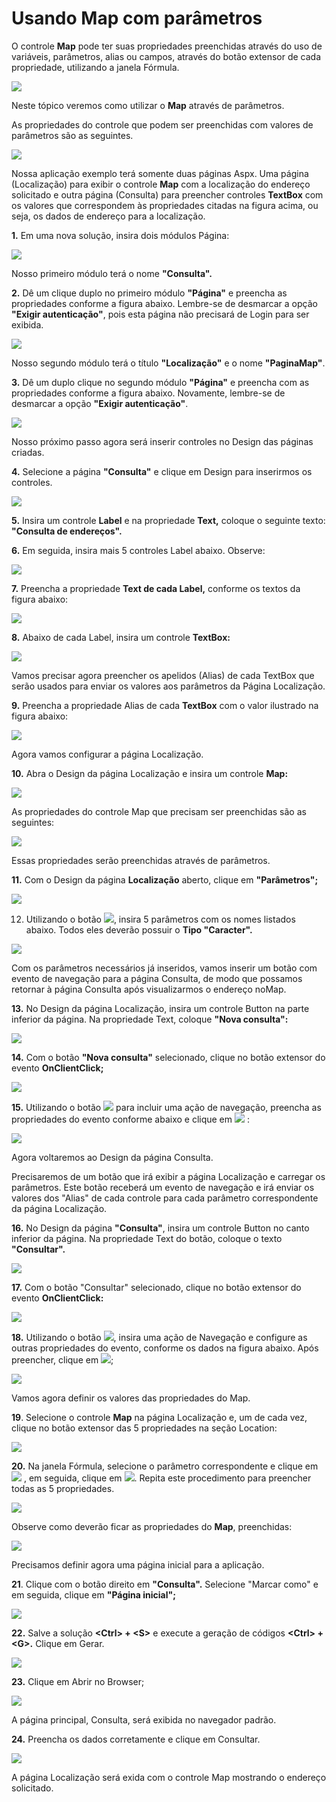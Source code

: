 # Usando Map com parâmetros

O controle **Map** pode ter suas propriedades preenchidas através do uso de variáveis, parâmetros, alias ou campos, através do botão extensor de cada propriedade, utilizando a janela Fórmula.

![](http://www.gvinci.com.br/manual/formulanew.zoom78.png)

Neste tópico veremos como utilizar o **Map** através de parâmetros.

As propriedades do controle que podem ser preenchidas com valores de parâmetros são as seguintes.

![](http://www.gvinci.com.br/manual/propsmap.png)

Nossa aplicação exemplo terá somente duas páginas Aspx. Uma página \(Localização\) para exibir o controle **Map** com a localização do endereço solicitado e outra página \(Consulta\) para preencher controles **TextBox** com os valores que correspondem às propriedades citadas na figura acima, ou seja, os dados de endereço para a localização.

**1.** Em uma nova solução, insira dois módulos Página:

![](http://www.gvinci.com.br/manual/paginasmap2.png)

Nosso primeiro módulo terá o nome **"Consulta".**

**2.** Dê um clique duplo no primeiro módulo **"Página"** e preencha as propriedades conforme a figura abaixo. Lembre-se de desmarcar a opção **"Exigir autenticação"**, pois esta página não precisará de Login para ser exibida.

![](http://www.gvinci.com.br/manual/proppagmap.zoom92.png)

Nosso segundo módulo terá o título **"Localização"** e o nome **"PaginaMap"**.

**3.** Dê um duplo clique no segundo módulo **"Página"** e preencha com as propriedades conforme a figura abaixo. Novamente, lembre-se de desmarcar a opção **"Exigir autenticação"**.

![](http://www.gvinci.com.br/manual/localizamap.png)

Nosso próximo passo agora será inserir controles no Design das páginas criadas.

**4.** Selecione a página **"Consulta"** e clique em Design para inserirmos os controles.

![](http://www.gvinci.com.br/manual/designconsultamap.zoom88.png)

**5.** Insira um controle **Label** e na propriedade **Text,** coloque o seguinte texto: **"Consulta de endereços".**

**6.** Em seguida, insira mais 5 controles Label abaixo. Observe:

![](http://www.gvinci.com.br/manual/labelsmap.png)

**7.** Preencha a propriedade **Text de cada Label,** conforme os textos da figura abaixo:

![](http://www.gvinci.com.br/manual/labelsmap2.png)

**8.** Abaixo de cada Label, insira um controle **TextBox:**

![](http://www.gvinci.com.br/manual/textboxmap.png)

Vamos precisar agora preencher os apelidos \(Alias\) de cada TextBox que serão usados para enviar os valores aos parâmetros da Página Localização.

**9.** Preencha a propriedade Alias de cada **TextBox** com o valor ilustrado na figura abaixo:

![](http://www.gvinci.com.br/manual/textboxmap2.zoom83.png)

Agora vamos configurar a página Localização.

**10.** Abra o Design da página Localização e insira um controle **Map:**

![](http://www.gvinci.com.br/manual/map-pagina.zoom91.png)

As propriedades do controle Map que precisam ser preenchidas são as seguintes:

![](http://www.gvinci.com.br/manual/prop-map2.png)

Essas propriedades serão preenchidas através de parâmetros.

**11.** Com o Design da página **Localização** aberto, clique em **"Parâmetros";**

![](http://www.gvinci.com.br/manual/paramlocaliza.png)

12. Utilizando o botão ![](http://www.gvinci.com.br/manual/adicionar.png), insira 5 parâmetros com os nomes listados abaixo. Todos eles deverão possuir o **Tipo "Caracter".**

![](http://www.gvinci.com.br/manual/parammap1.png)

Com os parâmetros necessários já inseridos, vamos inserir um botão com evento de navegação para a página Consulta, de modo que possamos retornar à página Consulta após visualizarmos o endereço noMap.

**13.** No Design da página Localização, insira um controle Button na parte inferior da página. Na propriedade Text, coloque **"Nova consulta":**

![](http://www.gvinci.com.br/manual/botaonova.png)

**14.** Com o botão **"Nova consulta"** selecionado, clique no botão extensor do evento **OnClientClick;**

![](http://www.gvinci.com.br/manual/eventonovaconsulta.png)

**15.** Utilizando o botão ![](http://www.gvinci.com.br/manual/adicionar.png) para incluir uma ação de navegação, preencha as propriedades do evento conforme abaixo e clique em ![](http://www.gvinci.com.br/manual/ok-bt-2.jpg) :

![](http://www.gvinci.com.br/manual/naveganovaconsulta.png)

Agora voltaremos ao Design da página Consulta.

Precisaremos de um botão que irá exibir a página Localização e carregar os parâmetros. Este botão receberá um evento de navegação e irá enviar os valores dos "Alias" de cada controle para cada parâmetro correspondente da página Localização.

**16.** No Design da página **"Consulta"**, insira um controle Button no canto inferior da página. Na propriedade Text do botão, coloque o texto **"Consultar".**

![](http://www.gvinci.com.br/manual/buttonmap1.png)

**17.** Com o botão "Consultar" selecionado, clique no botão extensor do evento **OnClientClick:**

![](http://www.gvinci.com.br/manual/eventobotaomap.zoom86.png)

**18.** Utilizando o botão ![](http://www.gvinci.com.br/manual/adicionar.png), insira uma ação de Navegação e configure as outras propriedades do evento, conforme os dados na figura abaixo. Após preencher, clique em ![](http://www.gvinci.com.br/manual/ok-bt-2.jpg);

![](http://www.gvinci.com.br/manual/parameventos.zoom87.png)

Vamos agora definir os valores das propriedades do Map.

**19**. Selecione o controle **Map** na página Localização e, um de cada vez, clique no botão extensor das 5 propriedades na seção Location:

![](http://www.gvinci.com.br/manual/localizaalias.zoom74.png)

**20.** Na janela Fórmula, selecione o parâmetro correspondente e clique em ![](http://www.gvinci.com.br/manual/adicionar.png) , em seguida, clique em ![](http://www.gvinci.com.br/manual/okbt23.png). Repita este procedimento para preencher todas as 5 propriedades.

![](http://www.gvinci.com.br/manual/parammaps.zoom94.png)

Observe como deverão ficar as propriedades do **Map**, preenchidas:

![](http://www.gvinci.com.br/manual/propmapprontas.png)

Precisamos definir agora uma página inicial para a aplicação.

**21**. Clique com o botão direito em **"Consulta".** Selecione "Marcar como" e em seguida, clique em **"Página inicial";**

![](http://www.gvinci.com.br/manual/pginicialmap.png)

**22.** Salve a solução **&lt;Ctrl&gt; + &lt;S&gt;** e execute a geração de códigos **&lt;Ctrl&gt; + &lt;G&gt;.** Clique em Gerar.

![](http://www.gvinci.com.br/manual/gerarmap.png)

**23.** Clique em Abrir no Browser;

![](http://www.gvinci.com.br/manual/abrirbrowsermap.png)

A página principal, Consulta, será exibida no navegador padrão.

**24.** Preencha os dados corretamente e clique em Consultar.

![](http://www.gvinci.com.br/manual/pageconsulta.zoom91.png)

A página Localização será exida com o controle Map mostrando o endereço solicitado.

